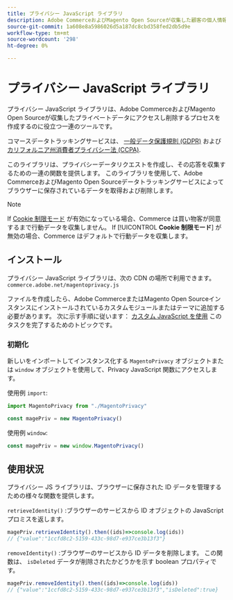 ```yaml
---
title: プライバシー JavaScript ライブラリ
description: Adobe CommerceおよびMagento Open Sourceが収集した顧客の個人情報にアクセスし削除するためのカスタムツールの使用方法を説明します。
source-git-commit: 1a608e8a5986026d5a187dc8cbd358fed2db5d9e
workflow-type: tm+mt
source-wordcount: '298'
ht-degree: 0%

---
```



<!-- TODO: Remove this topic and redirect to the adobe-privacy-javascript-library.md when the Adobe privacy library has been integrated with Commerce. -->

# プライバシー JavaScript ライブラリ

プライバシー JavaScript ライブラリは、Adobe CommerceおよびMagento Open Sourceが収集したプライベートデータにアクセスし削除するプロセスを作成するのに役立つ一連のツールです。

コマースデータトラッキングサービスは、 [一般データ保護規則 (GDPR)](gdpr.md) および [カリフォルニア州消費者プライバシー法 (CCPA)](ccpa.md).

このライブラリは、プライバシーデータリクエストを作成し、その応答を収集するための一連の関数を提供します。 このライブラリを使用して、Adobe CommerceおよびMagento Open Sourceデータトラッキングサービスによってブラウザーに保存されているデータを取得および削除します。

>[!NOTE]
>
>If [Cookie 制限モード](https://experienceleague.adobe.com/docs/commerce-admin/start/compliance/privacy/compliance-cookie-law.html) が有効になっている場合、Commerce は買い物客が同意するまで行動データを収集しません。 If [!UICONTROL **Cookie 制限モード**] が無効の場合、Commerce はデフォルトで行動データを収集します。

## インストール

プライバシー JavaScript ライブラリは、次の CDN の場所で利用できます。 `commerce.adobe.net/magentoprivacy.js`

ファイルを作成したら、Adobe CommerceまたはMagento Open Sourceインスタンスにインストールされているカスタムモジュールまたはテーマに追加する必要があります。 次に示す手順に従います： [カスタム JavaScript を使用](https://developer.adobe.com/commerce/frontend-core/javascript/custom/) このタスクを完了するためのトピックです。

### 初期化

新しいをインポートしてインスタンス化する `MagentoPrivacy` オブジェクトまたは `window` オブジェクトを使用して、Privacy JavaScript 関数にアクセスします。

使用例 `import`:

```js
import MagentoPrivacy from "./MagentoPrivacy"

const magePriv = new MagentoPrivacy()
```

使用例 `window`:

```js
const magePriv = new window.MagentoPrivacy()
```

## 使用状況

プライバシー JS ライブラリは、ブラウザーに保存された ID データを管理するための様々な関数を提供します。

`retrieveIdentity()`
:ブラウザーのサービスから ID オブジェクトの JavaScript プロミスを返します。

```js
magePriv.retrieveIdentity().then((ids)=>console.log(ids))
// {"value":"1ccfd8c2-5159-433c-98d7-e937ce3b13f3"}
```

`removeIdentity()`
:ブラウザーのサービスから ID データを削除します。
この関数は、 `isDeleted` データが削除されたかどうかを示す boolean プロパティです。

```js
magePriv.removeIdentity().then((ids)=>console.log(ids))
// {"value":"1ccfd8c2-5159-433c-98d7-e937ce3b13f3","isDeleted":true}
```
